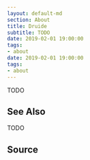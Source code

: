 ```yaml
---
layout: default-md
section: About
title: Druide
subtitle: TODO
date: 2019-02-01 19:00:00
tags:
- about
date: 2019-02-01 19:00:00
tags: 
- about
---
```


TODO

## See Also
TODO

## Source



